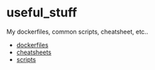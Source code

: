 # useful_stuff
My dockerfiles, common scripts, cheatsheet, etc..

* [dockerfiles](https://github.com/AmitNiz/useful_stuff/tree/master/dockerfiles)
* [cheatsheets](https://github.com/AmitNiz/useful_stuff/tree/master/cheatsheets)
* [scripts](https://github.com/AmitNiz/useful_stuff/tree/master/scripts)
